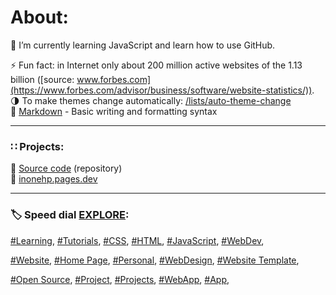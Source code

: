   
# About:  


🌱 I’m currently learning JavaScript and learn how to use GitHub.
  
⚡ Fun fact: in Internet only about 200 million active websites of the 1.13 billion ([source: www.forbes.com](https://www.forbes.com/advisor/business/software/website-statistics/)).  
🌗 To make themes change automatically: [/lists/auto-theme-change](https://github.com/stars/inonehp/lists/auto-theme-change)  
📄 [Markdown](https://docs.github.com/github/writing-on-github/getting-started-with-writing-and-formatting-on-github/basic-writing-and-formatting-syntax) - Basic writing and formatting syntax  

---
  
### ∷ Projects: 
📁 [Source code](https://github.com/inonehp/inonehp.pages.dev) (repository)  
🔗 [inonehp.pages.dev](https://inonehp.pages.dev/)   

---
  
### 🏷️ Speed dial [EXPLORE](https://github.com/explore): 

[#Learning](https://github.com/topics/learning),
[#Tutorials](https://github.com/topics/tutorials),
[#CSS](https://github.com/topics/css),
[#HTML](https://github.com/topics/html),
[#JavaScript](https://github.com/topics/javascript),
[#WebDev](https://github.com/topics/webdev),

[#Website](https://github.com/topics/website),
[#Home Page](https://github.com/topics/homepage),
[#Personal](https://github.com/topics/personal),
[#WebDesign](https://github.com/topics/webdesign),
[#Website Template](https://github.com/topics/website-template),


[#Open Source](https://github.com/topics/open-source),
[#Project](https://github.com/topics/project),
[#Projects](https://github.com/topics/projects),
[#WebApp](https://github.com/topics/webapp),
[#App](https://github.com/topics/app),



<!--
** is a ✨ _special_ ✨ repository because its `README.md` (this file) appears on your GitHub profile.

Here are some ideas to get you started:

- 🔭 I’m currently working on ...
- 🌱 I’m currently learning ...
- 👯 I’m looking to collaborate on ...
- 🤔 I’m looking for help with ...
- 💬 Ask me about ...
- 📫 How to reach me: ...
- 😄 Pronouns: ...
- ⚡ Fun fact: ...
-->


